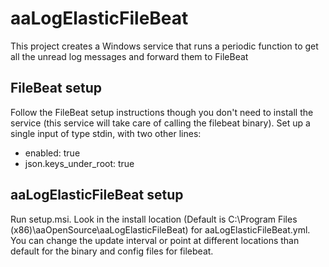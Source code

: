 ﻿# aaLogElasticFileBeat

This project creates a Windows service that runs a periodic function to get all the unread log messages and forward them to FileBeat

## FileBeat setup
Follow the FileBeat setup instructions though you don't need to install the service (this service will take care of calling the filebeat binary). Set up a single input of type stdin, with two other lines: 
- enabled: true
- json.keys_under_root: true

## aaLogElasticFileBeat setup
Run setup.msi. Look in the install location (Default is C:\Program Files (x86)\aaOpenSource\aaLogElasticFileBeat) for aaLogElasticFileBeat.yml. You can change the update interval or point at different locations than default for the binary and config files for filebeat.